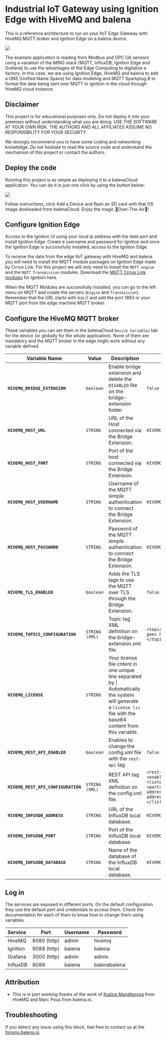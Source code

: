 # Industrial IoT Gateway using Ignition Edge with HiveMQ and balena

This is a reference architecture to run on your IIoT Edge Gateway with HiveMQ MQTT broker and Ignition Edge on a balena device.


![](/assets/balena-ignition-hivemq.png)


The example application is reading from Modbus and OPC UA sensors using a variation of the MING stack (MQTT, InfluxDB, Ignition Edge and Grafana) to use the advantages of the Edge Computing to digitalize a factory. In this case, we are using Ignition Edge, HiveMQ and balena to add a UNS (Unified Name Space) for data modeling and MQTT Sparkplug B to format the data being sent over MQTT to Ignition in the cloud through HiveMQ cloud instance.


## Disclaimer

This project is for educational purposes only. Do not deploy it into your premises without understanding what you are doing. USE THE SOFTWARE AT YOUR OWN RISK. THE AUTHORS AND ALL AFFILIATES ASSUME NO RESPONSIBILITY FOR YOUR SECURITY.

We strongly recommend you to have some coding and networking knowledge. Do not hesitate to read the source code and understand the mechanism of this project or contact the authors.


## Deploy the code

Running this project is as simple as deploying it to a balenaCloud application. You can do it in just one click by using the button below:

[![](https://www.balena.io/deploy.png)](https://dashboard.balena-cloud.com/deploy?repoUrl=https://github.com/mpous/hivemq4-ignition-balena)

Follow instructions, click Add a Device and flash an SD card with that OS image dowloaded from balenaCloud. Enjoy the magic 🌟Over-The-Air🌟!

## Configure Ignition Edge

Access to the Ignition UI using your local ip address with the `9088` port and install Ignition Edge. Create a username and password for Ignition and once the Ignition Edge is successfully installed, access to the Ignition Edge.

To receive the data from the edge IIoT gateway with HiveMQ and balena you will need to install the MQTT module packages on Ignition Edge made by Cirrus Link. For this project we will only need to install the `MQTT engine` and the `MQTT Transmission` modules. Download the [MQTT Cirrus Link modules](https://inductiveautomation.com/downloads/third-party-modules/8.1.27) for Ignition here.

When the MQTT Modules are successfully installed, you can go to the left menu on MQTT and create the servers (`Engine` and `Transmission`). Remember that the URL starts with tcp:// and add the port 1883 or your MQTT port from the edge machine MQTT broker.


## Configure the HiveMQ MQTT broker

These variables you can set them in the balenaCloud `Device Variables` tab for the device (or globally for the whole application). None of them are mandatory and the MQTT broker in the edge might work without any variable defined.

Variable Name | Value | Description | Default
------------ | ------------- | ------------- | -------------
**`HIVEMQ_BRIDGE_EXTENSION`** | `boolean` | Enable bridge extension and delete the `DISABLED` file on the bridge-extension folder | `false`
**`HIVEMQ_HOST_URL`** | `STRING` | URL of the Host connected via the Bridge Extension. | ```HIVEMQ_HOST_URL```
**`HIVEMQ_HOST_PORT`** | `STRING` | Port of the host connected via the Bridge Extension. | ```HIVEMQ_HOST_PORT```
**`HIVEMQ_HOST_USERNAME`** | `STRING` | Username of the MQTT simple authentication to connect the Bridge Extension. | ```HIVEMQ_HOST_USERNAME```
**`HIVEMQ_HOST_PASSWORD`** | `STRING` | Password of the MQTT simple authentication to connect the Bridge Extension. | ```HIVEMQ_HOST_PASSWORD```
**`HIVEMQ_TLS_ENABLED`** | `boolean` | Adds the TLS tags to use the MQTT over TLS through the Bridge Extension. | ```false```
**`HIVEMQ_TOPICS_CONFIGURATION`** | `STRING (XML)` | Topic tag XML definition on the bridge-extension.xml file. | ```<topics><topic> What it goes here </topic></topics>```
**`HIVEMQ_LICENSE`** | `STRING` | Your license file cntent in one unique line separated by \| Automatically the system will generate a `license.lic` file with the base64 content from this variable. | 
**`HIVEMQ_REST_API_ENABLED`** | `boolean` | Enables to change the config.xml file with the `rest-api` tag. | `false`
**`HIVEMQ_REST_API_CONFIGURATION`** | `STRING (XML)` | REST API tag XML definition on the config.xml file. | ```<rest-api><enabled>true</enabled><listeners><http><port>8888</port><bind-address>0.0.0.0</bind-address></http></listeners></rest-api>```
**`HIVEMQ_INFUXDB_ADDRESS`** | `STRING` | URL of the InfluxDB local database. | ```HIVEMQ_INFLUXDB_ADDRESS```
**`HIVEMQ_INFUXDB_PORT`** | `STRING` | Port of the InfluxDB local database. | ```HIVEMQ_INFLUXDB_PORT```
**`HIVEMQ_INFUXDB_DATABASE`** | `STRING` | Name of the database of the InfluxDB local database. | ```HIVEMQ_INFLUXDB_DATABASE```


## Log in

The services are exposed in different ports. On the default configuration they use the default port and credentials to access them. Check the documentation for each of them to know how to change them using variables.

|Service|Port|Username|Password|
|:--|---|---|---|
|HiveMQ|8080 (http)|admin|hivemq|
|Ignition|9088 (http)|balena|balena|
|Grafana|3000 (http)|admin|admin|
|InfluxDB|8086 |balena|balenabalena|


## Attribution

- This is in part working thanks of the work of [Kudzai Manditereza](https://github.com/kmanditereza) from HiveMQ and Marc Pous from balena.io.

## Troubleshooting

If you detect any issue using this block, feel free to contact us at the [forums.balena.io](https://forums.balena.io).

